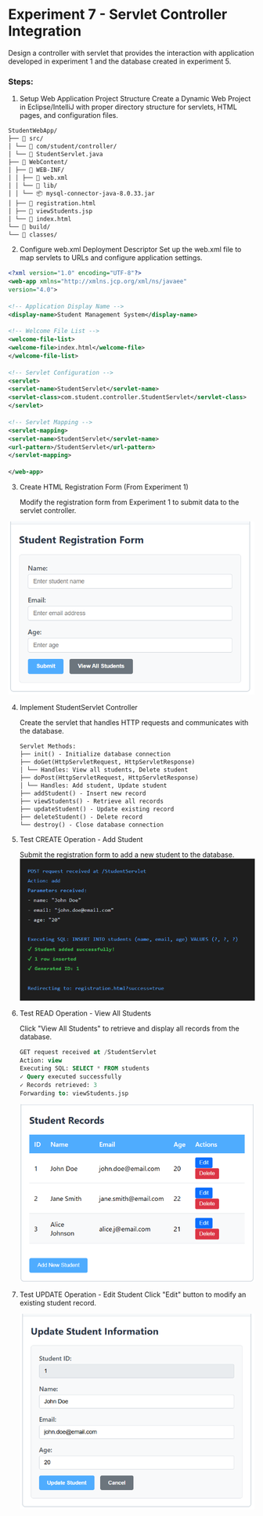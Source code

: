 # Experiment 7 -  Servlet Controller Integration

Design a controller with servlet that provides the interaction with application developed in experiment 1 and the database created in experiment 5.

### Steps:

1. Setup Web Application Project Structure
Create a Dynamic Web Project in Eclipse/IntelliJ with proper directory structure for servlets, HTML pages, and configuration files.

```
StudentWebApp/
├── 📁 src/
│ └── 📁 com/student/controller/
│ └── 📄 StudentServlet.java
├── 📁 WebContent/
│ ├── 📁 WEB-INF/
│ │ ├── 📄 web.xml
│ │ └── 📁 lib/
│ │ └── 📦 mysql-connector-java-8.0.33.jar
│ ├── 📄 registration.html
│ ├── 📄 viewStudents.jsp
│ └── 📄 index.html
└── 📁 build/
└── 📁 classes/

```

2. Configure web.xml Deployment Descriptor
    Set up the web.xml file to map servlets to URLs and configure application settings.


```xml
<?xml version="1.0" encoding="UTF-8"?>
<web-app xmlns="http://xmlns.jcp.org/xml/ns/javaee"
version="4.0">

<!-- Application Display Name -->
<display-name>Student Management System</display-name>

<!-- Welcome File List -->
<welcome-file-list>
<welcome-file>index.html</welcome-file>
</welcome-file-list>

<!-- Servlet Configuration -->
<servlet>
<servlet-name>StudentServlet</servlet-name>
<servlet-class>com.student.controller.StudentServlet</servlet-class>
</servlet>

<!-- Servlet Mapping -->
<servlet-mapping>
<servlet-name>StudentServlet</servlet-name>
<url-pattern>/StudentServlet</url-pattern>
</servlet-mapping>

</web-app>
```
3. Create HTML Registration Form (From Experiment 1)
    
    Modify the registration form from Experiment 1 to submit data to the servlet controller.

![1761109899013](image/README/1761109899013.png)

4. Implement StudentServlet Controller
    
    Create the servlet that handles HTTP requests and communicates with the database.

    ```
    Servlet Methods:
    ├── init() - Initialize database connection
    ├── doGet(HttpServletRequest, HttpServletResponse)
    │ └── Handles: View all students, Delete student
    ├── doPost(HttpServletRequest, HttpServletResponse)
    │ └── Handles: Add student, Update student
    ├── addStudent() - Insert new record
    ├── viewStudents() - Retrieve all records
    ├── updateStudent() - Update existing record
    ├── deleteStudent() - Delete record
    └── destroy() - Close database connection

    ```

5. Test CREATE Operation - Add Student
    
    Submit the registration form to add a new student to the database.
![1761110040737](image/README/1761110040737.png)

6. Test READ Operation - View All Students
    
    Click "View All Students" to retrieve and display all records from the database.

    ```sql
    GET request received at /StudentServlet
    Action: view
    Executing SQL: SELECT * FROM students
    ✓ Query executed successfully
    ✓ Records retrieved: 3
    Forwarding to: viewStudents.jsp
    ```

    ![1761110754408](image/README/1761110754408.png)

7. Test UPDATE Operation - Edit Student
    Click "Edit" button to modify an existing student record.

    ![1761110843423](image/README/1761110843423.png)

